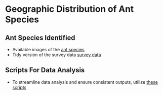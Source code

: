 # Geographic Distribution of Ant Species 

## Ant Species Identified
 
- Available images of the [ant species](messy-project-directory/images)
- Tidy version of the survey data [survey data](messy-project-directory/data)

## Scripts For Data Analysis

- To streamline data analysis and ensure consistent outputs, utilize [these scripts](messy-project-directory/scripts) 
